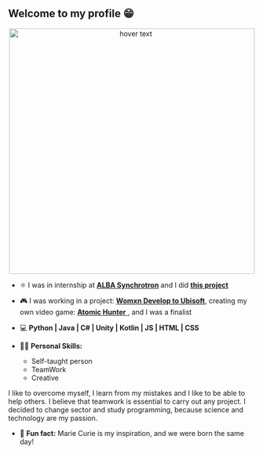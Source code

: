 ## Welcome to my profile 😁

<p align="center">
  <img src="https://user-images.githubusercontent.com/73069754/165260258-fd54d392-973d-47ac-a29b-1767dba36583.png" width="500" title="hover text">  
</p>

 -  ⚛ I was in internship at [**ALBA Synchrotron**](https://www.cells.es/es/) and I did [**this project**](https://github.com/saidaHF/EPSUserGUI)

 -  🎮 I was working in a project: [**Womxn Develop to Ubisoft**](https://www.youtube.com/watch?v=l4qxms2-55o&ab_channel=UbisoftParis), creating my own video game: [**Atomic Hunter** ](https://github.com/saidaHF/Atomic-Hunter.git), and I was a finalist
 
 - 💻 **Python | Java | C# | Unity | Kotlin | JS | HTML | CSS**
 
 - 👩🏻 **Personal Skills:** 
     - Self-taught person
     - TeamWork
     - Creative

I like to overcome myself, I learn from my mistakes and I like to be able to help others. I believe that teamwork is essential to carry out any project.
I decided to change sector and study programming, because science and technology are my passion.

- 🌙 **Fun fact:** Marie Curie is my inspiration, and we were born the same day!


